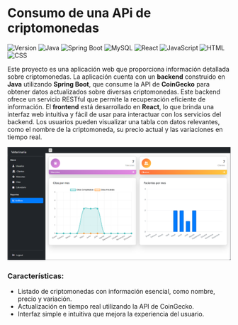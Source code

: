 # Consumo de una APi de criptomonedas

![Version](https://img.shields.io/badge/version-1.0.0-orange?style=flat)
![Java](https://img.shields.io/badge/Java-ED8B00?style=flat&logo=java&logoColor=white)
![Spring Boot](https://img.shields.io/badge/Spring%20Boot-6DB33F?style=flat&logo=spring-boot&logoColor=white)
![MySQL](https://img.shields.io/badge/MySQL-4479A1?style=flat&logo=mysql&logoColor=white)
![React](https://img.shields.io/badge/React-61DAFB?style=flat&logo=react&logoColor=black)
![JavaScript](https://img.shields.io/badge/JavaScript-F7DF1E?style=flat&logo=javascript&logoColor=black)
![HTML](https://img.shields.io/badge/HTML-E34F26?style=flat&logo=html5&logoColor=white)
![CSS](https://img.shields.io/badge/CSS-1572B6?style=flat&logo=css3&logoColor=white)


Este proyecto es una aplicación web que proporciona información detallada sobre criptomonedas. La aplicación cuenta con un **backend** construido en **Java** utilizando **Spring Boot**, que consume la API de **CoinGecko** para obtener datos actualizados sobre diversas criptomonedas. Este backend ofrece un servicio RESTful que permite la recuperación eficiente de información.
El **frontend** está desarrollado en **React**, lo que brinda una interfaz web intuitiva y fácil de usar para interactuar con los servicios del backend. Los usuarios pueden visualizar una tabla con datos relevantes, como el nombre de la criptomoneda, su precio actual y las variaciones en tiempo real.

![](https://github.com/AlexCanchanya/Citas-Veterinaria/blob/main/image.png)

### Características:
- Listado de criptomonedas con información esencial, como nombre, precio y variación.
- Actualización en tiempo real utilizando la API de CoinGecko.
- Interfaz simple e intuitiva que mejora la experiencia del usuario.


